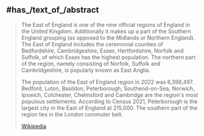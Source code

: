 
## #has_/text_of_/abstract 


> The East of England is one of the nine official regions of England in the United Kingdom. Additionally it makes up a part of the Southern England grouping (as opposed to the Midlands or Northern England). The East of England includes the ceremonial counties of Bedfordshire, Cambridgeshire, Essex, Hertfordshire, Norfolk and Suffolk, of which Essex has the highest population. The northern part of the region, namely consisting of Norfolk, Suffolk and Cambridgeshire, is popularly known as East Anglia.
>
> The population of the East of England region in 2022 was 6,398,497. Bedford, Luton, Basildon, Peterborough, Southend-on-Sea, Norwich, Ipswich, Colchester, Chelmsford and Cambridge are the region's most populous settlements. According to Census 2021, Peterborough is the largest city in the East of England at 215,000. The southern part of the region lies in the London commuter belt.
>
> [Wikipedia](https://en.wikipedia.org/wiki/East%20of%20England)

